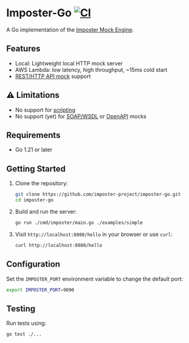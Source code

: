 # Imposter-Go [![CI](https://github.com/imposter-project/imposter-go/actions/workflows/ci.yml/badge.svg)](https://github.com/imposter-project/imposter-go/actions/workflows/ci.yml)

A Go implementation of the [Imposter Mock Engine](https://www.imposter.sh).

## Features

- Local: Lightweight local HTTP mock server
- AWS Lambda: low latency, high throughput, ~15ms cold start
- [REST/HTTP API mock](https://docs.imposter.sh/rest_plugin/) support

## ⚠️ Limitations

- No support for [scripting](https://docs.imposter.sh/scripting/)
- No support (yet) for [SOAP/WSDL](https://docs.imposter.sh/soap_plugin/) or [OpenAPI](https://docs.imposter.sh/openapi_plugin/) mocks

## Requirements

- Go 1.21 or later

## Getting Started

1. Clone the repository:
   ```bash
   git clone https://github.com/imposter-project/imposter-go.git
   cd imposter-go
   ```

2. Build and run the server:
   ```bash
   go run ./cmd/imposter/main.go ./examples/simple
   ```

3. Visit `http://localhost:8080/hello` in your browser or use `curl`:
   ```bash
   curl http://localhost:8080/hello
   ```

## Configuration

Set the `IMPOSTER_PORT` environment variable to change the default port:
```bash
export IMPOSTER_PORT=9090
```

## Testing

Run tests using:
```bash
go test ./...
```